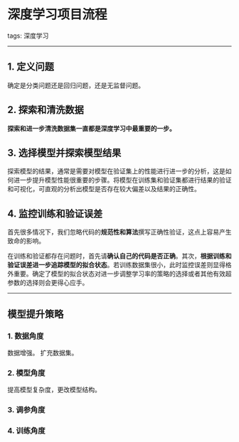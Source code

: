 # 深度学习项目流程

tags: 深度学习

---

## 1.  定义问题

确定是分类问题还是回归问题，还是无监督问题。

## 2. 探索和清洗数据

**探索和进一步清洗数据集一直都是深度学习中最重要的一步。**

## 3. 选择模型并探索模型结果

探索模型的结果，通常是需要对模型在验证集上的性能进行进一步的分析，这是如何进一步提升模型性能很重要的步骤。将模型在训练集和验证集都进行结果的验证和可视化，可直观的分析出模型是否存在较大偏差以及结果的正确性。

## 4. 监控训练和验证误差

首先很多情况下，我们忽略代码的**规范性和算法**撰写正确性验证，这点上容易产生致命的影响。

在训练和验证都存在问题时，首先请**确认自己的代码是否正确**。其次，**根据训练和验证误差进一步追踪模型的拟合状态**。若训练数据集很小，此时监控误差则显得格外重要。确定了模型的拟合状态对进一步调整学习率的策略的选择或者其他有效超参数的选择则会更得心应手。

---

## 模型提升策略

### 1. 数据角度

数据增强。 扩充数据集。

### 2. 模型角度

提高模型复杂度，更改模型结构。

### 3. 调参角度



### 4. 训练角度

